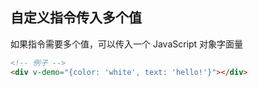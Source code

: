 
## 自定义指令传入多个值
如果指令需要多个值，可以传入一个 JavaScript 对象字面量

```html
<!-- 例子 -->
<div v-demo="{color: 'white', text: 'hello!'}"></div>
```